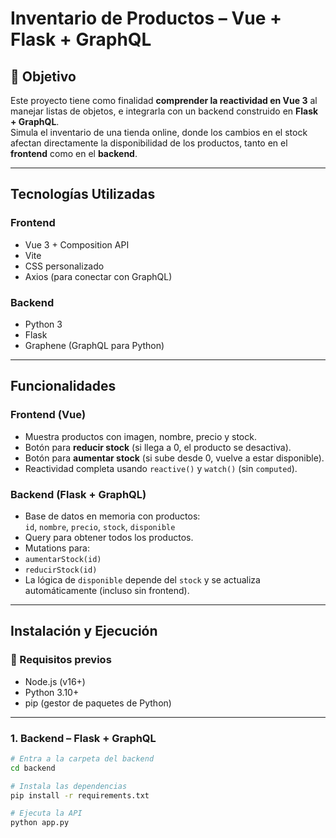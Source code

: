 #  Inventario de Productos – Vue + Flask + GraphQL

## 🎯 Objetivo

Este proyecto tiene como finalidad **comprender la reactividad en Vue 3** al manejar listas de objetos, e integrarla con un backend construido en **Flask + GraphQL**.  
Simula el inventario de una tienda online, donde los cambios en el stock afectan directamente la disponibilidad de los productos, tanto en el **frontend** como en el **backend**.

---

##  Tecnologías Utilizadas

###  Frontend
- Vue 3 + Composition API
-  Vite
- CSS personalizado
- Axios (para conectar con GraphQL)

###  Backend
-  Python 3
-  Flask
-  Graphene (GraphQL para Python)

---

## Funcionalidades

### Frontend (Vue)
-  Muestra productos con imagen, nombre, precio y stock.
-  Botón para **reducir stock** (si llega a 0, el producto se desactiva).
-  Botón para **aumentar stock** (si sube desde 0, vuelve a estar disponible).
-  Reactividad completa usando `reactive()` y `watch()` (sin `computed`).

### Backend (Flask + GraphQL)
-  Base de datos en memoria con productos:  
  `id`, `nombre`, `precio`, `stock`, `disponible`
-  Query para obtener todos los productos.
-  Mutations para:
  - `aumentarStock(id)`
  - `reducirStock(id)`
-  La lógica de `disponible` depende del `stock` y se actualiza automáticamente (incluso sin frontend).

---

## Instalación y Ejecución

### 📌 Requisitos previos
- Node.js (v16+)
- Python 3.10+
- pip (gestor de paquetes de Python)

---

###  1. Backend – Flask + GraphQL

```bash
# Entra a la carpeta del backend
cd backend

# Instala las dependencias
pip install -r requirements.txt

# Ejecuta la API
python app.py
